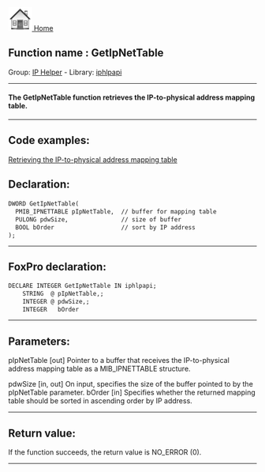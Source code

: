 [<img src="../../images/home.png"> Home ](https://github.com/VFPX/Win32API)  

## Function name : GetIpNetTable
Group: [IP Helper](../../functions_group.md#IP_Helper)  -  Library: [iphlpapi](../../Libraries.md#iphlpapi)  
***  


#### The GetIpNetTable function retrieves the IP-to-physical address mapping table.
***  


## Code examples:
[Retrieving the IP-to-physical address mapping table](../../samples/sample_230.md)  

## Declaration:
```foxpro  
DWORD GetIpNetTable(
  PMIB_IPNETTABLE pIpNetTable,  // buffer for mapping table
  PULONG pdwSize,               // size of buffer
  BOOL bOrder                   // sort by IP address
);  
```  
***  


## FoxPro declaration:
```foxpro  
DECLARE INTEGER GetIpNetTable IN iphlpapi;
	STRING  @ pIpNetTable,;
	INTEGER @ pdwSize,;
	INTEGER   bOrder  
```  
***  


## Parameters:
pIpNetTable 
[out] Pointer to a buffer that receives the IP-to-physical address mapping table as a MIB_IPNETTABLE structure. 

pdwSize 
[in, out] On input, specifies the size of the buffer pointed to by the pIpNetTable parameter. 
bOrder 
[in] Specifies whether the returned mapping table should be sorted in ascending order by IP address.   
***  


## Return value:
If the function succeeds, the return value is NO_ERROR (0).  
***  

